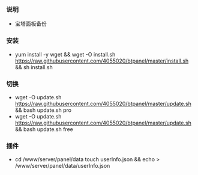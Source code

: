 ### 说明
- 宝塔面板备份

### 安装
- yum install -y wget && wget -O install.sh https://raw.githubusercontent.com/4055020/btpanel/master/install.sh && sh install.sh

### 切换
- wget -O update.sh https://raw.githubusercontent.com/4055020/btpanel/master/update.sh && bash update.sh pro
- wget -O update.sh https://raw.githubusercontent.com/4055020/btpanel/master/update.sh && bash update.sh free

### 插件
- cd /www/server/panel/data touch userInfo.json && echo > /www/server/panel/data/userInfo.json